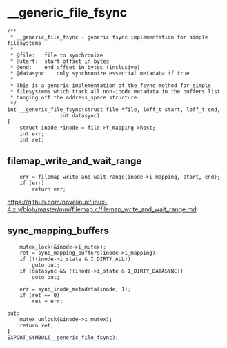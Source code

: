 # __generic_file_fsync

```
/**
 * __generic_file_fsync - generic fsync implementation for simple filesystems
 *
 * @file:	file to synchronize
 * @start:	start offset in bytes
 * @end:	end offset in bytes (inclusive)
 * @datasync:	only synchronize essential metadata if true
 *
 * This is a generic implementation of the fsync method for simple
 * filesystems which track all non-inode metadata in the buffers list
 * hanging off the address_space structure.
 */
int __generic_file_fsync(struct file *file, loff_t start, loff_t end,
				 int datasync)
{
	struct inode *inode = file->f_mapping->host;
	int err;
	int ret;
```

## filemap_write_and_wait_range

```
	err = filemap_write_and_wait_range(inode->i_mapping, start, end);
	if (err)
		return err;
```

https://github.com/novelinux/linux-4.x.y/blob/master/mm/filemap.c/filemap_write_and_wait_range.md

## sync_mapping_buffers

```
	mutex_lock(&inode->i_mutex);
	ret = sync_mapping_buffers(inode->i_mapping);
	if (!(inode->i_state & I_DIRTY_ALL))
		goto out;
	if (datasync && !(inode->i_state & I_DIRTY_DATASYNC))
		goto out;

	err = sync_inode_metadata(inode, 1);
	if (ret == 0)
		ret = err;

out:
	mutex_unlock(&inode->i_mutex);
	return ret;
}
EXPORT_SYMBOL(__generic_file_fsync);
```